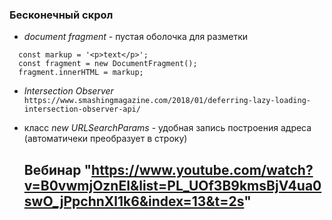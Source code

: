 ### Бесконечный скрол

- _document fragment_ - пустая оболочка для разметки

```
  const markup = '<p>text</p>';
  const fragment = new DocumentFragment();
  fragment.innerHTML = markup;
```

- _Intersection Observer_
  `https://www.smashingmagazine.com/2018/01/deferring-lazy-loading-intersection-observer-api/`
- класс _new URLSearchParams_ - удобная запись построения адреса (автоматичеки
  преобразует в строку)

  ## Вебинар "https://www.youtube.com/watch?v=B0vwmjOznEI&list=PL_UOf3B9kmsBjV4ua0swO_jPpchnXl1k6&index=13&t=2s"
